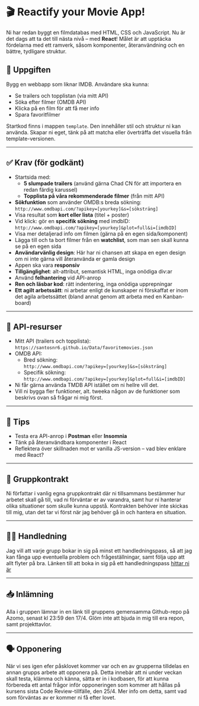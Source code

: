 # 🎬 Reactify your Movie App!

Ni har redan byggt en filmdatabas med HTML, CSS och JavaScript. Nu är det dags att ta det till nästa nivå – med **React**! Målet är att upptäcka fördelarna med ett ramverk, såsom komponenter, återanvändning och en bättre, tydligare struktur.

## 🧩 Uppgiften

Bygg en webbapp som liknar IMDB. Användare ska kunna:

- Se trailers och topplistan (via mitt API)
- Söka efter filmer (OMDB API)
- Klicka på en film för att få mer info
- Spara favoritfilmer

Startkod finns i mappen `template`. Den innehåller stil och struktur ni kan använda. Skapar ni eget, tänk på att matcha eller överträffa det visuella från template-versionen.

---

## ✅ Krav (för godkänt)

- Startsida med:
  - **5 slumpade trailers** (använd gärna Chad CN för att importera en redan färdig karussel)
  - **Topplista på våra rekommenderade filmer** (från mitt API)
- **Sökfunktion** som använder OMDB:s breda sökning:  
  `http://www.omdbapi.com/?apikey=[yourkey]&s=[söksträng]`
- Visa resultat som **kort eller lista** (titel + poster)
- Vid klick: gör en **specifik sökning** med imdbID:  
  `http://www.omdbapi.com/?apikey=[yourkey]&plot=full&i=[imdbID]`
- Visa mer detaljerad info om filmen (gärna på en egen sida/komponent)
- Lägga till och ta bort filmer från en **watchlist**, som man sen skall kunna se på en egen sida
- **Användarvänlig design**: Här har ni chansen att skapa en egen design om ni inte gärna vill återanvända er gamla design
- Appen ska vara **responsiv**
- **Tillgänglighet**: alt-attribut, semantisk HTML, inga onödiga div:ar
- Använd **felhantering** vid API-anrop
- **Ren och läsbar kod**: rätt indentering, inga onödiga upprepningar
- **Ett agilt arbetssätt**: ni arbetar enligt de kunskaper ni förskaffat er inom det agila arbetssättet (bland annat genom att arbeta med en Kanban-board)

---

## 🔧 API-resurser

- Mitt API (trailers och topplista):  
  `https://santosnr6.github.io/Data/favoritemovies.json`
- OMDB API:
  - Bred sökning:  
    `http://www.omdbapi.com/?apikey=[yourkey]&s=[söksträng]`
  - Specifik sökning:  
    `http://www.omdbapi.com/?apikey=[yourkey]&plot=full&i=[imdbID]`
- Ni får gärna använda TMDB API istället om ni hellre vill det.
- Vill ni bygga fler funktioner, alt. tweeka någon av de funktioner som beskrivs ovan så frågar ni mig först.

---

## 🧪 Tips

- Testa era API-anrop i **Postman** eller **Insomnia**
- Tänk på återanvändbara komponenter i React
- Reflektera över skillnaden mot er vanilla JS-version – vad blev enklare med React?

---

## 👥 Gruppkontrakt

Ni författar i vanlig egna gruppkontrakt där ni tillsammans bestämmer hur arbetet skall gå till, vad ni förväntar er av varandra, samt hur ni hanterar olika situationer som skulle kunna uppstå. Kontrakten behöver inte skickas till mig, utan det tar vi först när jag behöver gå in och hantera en situation.

---

## 🧑‍🏫 Handledning

Jag vill att varje grupp bokar in sig på minst ett handledningspass, så att jag kan fånga upp eventuella problem och frågeställningar, samt följa upp att allt flyter på bra. Länken till att boka in sig på ett handledningspass [hittar ni är](https://docs.google.com/spreadsheets/d/10r8y-zwTPNmwiiGzbT8L-Su75svkLeNUWy3WbbN-qns/edit?usp=sharing)

---

## 📥 Inlämning

Alla i gruppen lämnar in en länk till gruppens gemensamma Github-repo på Azomo, senast kl 23:59 den 17/4. Glöm inte att bjuda in mig till era repon, samt projekttavlor.

---

## 🗣️ Opponering

När vi ses igen efer påsklovet kommer var och en av grupperna tilldelas en annan grupps arbete att opponera på. Detta innebär att ni under veckan skall testa, klämma och känna, sätta er in i kodbasen, för att kunna förbereda ett antal frågor inför opponeringen som kommer att hållas på kursens sista Code Review-tillfälle, den 25/4. Mer info om detta, samt vad som förväntas av er kommer ni få efter lovet.
